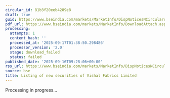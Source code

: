 ```yaml
---
circular_id: 81b3f20eeb4289e8
draft: true
guid: https://www.bseindia.com/markets/MarketInfo/DispNoticesNCirculars.aspx?Noticeid={F0E34957-42F4-449C-89E1-6C2AE1CCDF26}&noticeno=20250916-17&dt=09/16/2025&icount=17&totcount=79&flag=0
pdf_url: https://www.bseindia.com/markets/MarketInfo/DownloadAttach.aspx?id=20250916-17&attachedId=
processing:
  attempts: 1
  content_hash: ''
  processed_at: '2025-09-17T01:38:50.298486'
  processor_version: '2.0'
  stage: download_failed
  status: failed
published_date: '2025-09-16T09:28:06+00:00'
rss_url: https://www.bseindia.com/markets/MarketInfo/DispNoticesNCirculars.aspx?Noticeid={F0E34957-42F4-449C-89E1-6C2AE1CCDF26}&noticeno=20250916-17&dt=09/16/2025&icount=17&totcount=79&flag=0
source: bse
title: Listing of new securities of Vishal Fabrics Limited
---
```


Processing in progress...